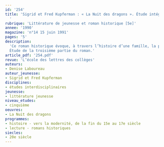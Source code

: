 ```yaml
---
id: '254'
title: 'Sigrid et Fred Kupferman : « La Nuit des dragons ». Étude intégrale (3/3)
  '
rubrique: 'Littérature de jeunesse et roman historique [5e]'
annee: '1990'
magazine: 'n°14 15 juin 1991'
pages: '5'
description: 
  'Ce roman historique évoque, à travers l’histoire d’une famille, la persécution des protestants des Cévennes à l’époque de la révocation de l’édit de Nantes…
  Étude de la troisième partie du roman.'
article_pdf: '254.pdf'
revue: 'L’école des lettres des collèges'
auteurs:
- Denise Laboureau
auteur_jeunesse:
- Sigrid et Fred Kupferman
disciplines:
- études interdisciplinaires
jeunesse:
- littérature jeunesse
niveau_etudes:
- cinquième
oeuvres:
- La Nuit des dragons
programmes:
- histoire - vers la modernité, de la fin du 15e au 17e siècle
- lecture - romans historiques
siecles:
- 20e siècle
---
```

